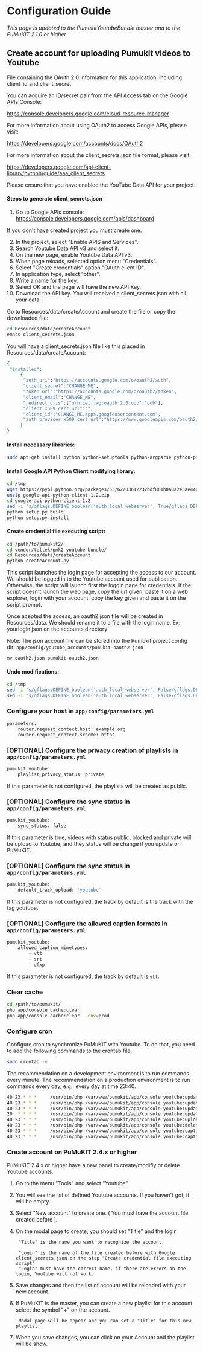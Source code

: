 Configuration Guide
===================

*This page is updated to the PumukitYoutubeBundle master and to the PuMuKIT 2.1.0 or higher*

## Create account for uploading Pumukit videos to Youtube

File containing the OAuth 2.0 information for this application, including client_id and client_secret.
 
You can acquire an ID/secret pair from the API Access tab on the Google APIs Console:

https://console.developers.google.com/cloud-resource-manager

For more information about using OAuth2 to access Google APIs, please visit:

https://developers.google.com/accounts/docs/OAuth2

For more information about the client_secrets.json file format, please visit:

https://developers.google.com/api-client-library/python/guide/aaa_client_secrets

Please ensure that you have enabled the YouTube Data API for your project.


#### Steps to generate client_secrets.json

1. Go to Google APIs console: https://console.developers.google.com/apis/dashboard

If you don't have created project you must create one.

2. In the project, select "Enable APIS and Services".
3. Search Youtube Data API v3 and select it.
4. On the new page, enable Youtube Data API v3.
5. When page reloads, selected option menu "Credentials".
6. Select "Create credentials" option "OAuth client ID".
7. In application type, select "other".
8. Write a name for the key.
9. Select OK and the page will have the new API Key.
10. Download the API key. You will received a client_secrets.json with all your data.

Go to Resources/data/createAccount and create the file or copy the downloaded file:

```bash
cd Resources/data/createAccount
emacs client_secrets.json
```

You will have a client_secrets.json file like this placed in Resources/data/createAccount:

```bash
{
 "installed":
     {
      "auth_uri":"https://accounts.google.com/o/oauth2/auth",
      "client_secret":"CHANGE_ME",
      "token_uri":"https://accounts.google.com/o/oauth2/token",
      "client_email":"CHANGE_ME",
      "redirect_uris":["urn:ietf:wg:oauth:2.0:oob","oob"],
      "client_x509_cert_url":"",
      "client_id":"CHANGE_ME.apps.googleusercontent.com",
      "auth_provider_x509_cert_url":"https://www.googleapis.com/oauth2/v1/certs"
     }
}
```

#### Install necessary libraries:

```bash
sudo apt-get install python python-setuptools python-argparse python-pip python-gflags
```

#### Install Google API Python Client modifying library:

```bash
cd /tmp
wget https://pypi.python.org/packages/53/62/03612232bdf861b0a0a2e3ae44b3c555e8c8a50eb2d9e472bb29664c0772/google-api-python-client-1.2.zip#md5=451f35e22d107894826af4f8d3cab581
unzip google-api-python-client-1.2.zip
cd google-api-python-client-1.2
sed -i "s/gflags.DEFINE_boolean('auth_local_webserver', True/gflags.DEFINE_boolean('auth_local_webserver', False/g" oauth2client/old_run.py
python setup.py build
python setup.py install
```

#### Create credential file executing script:

```bash
cd /path/to/pumukit2/
cd vendor/teltek/pmk2-youtube-bundle/
cd Resources/data/createAccount
python createAccount.py
```

This script launches the login page for accepting the access to our account. We should be logged in to the Youtube account used for publication. Otherwise, the script will launch first the loggin page for credentials. If the script doesn't launch the web page, copy the url given, paste it on a web explorer, login with your account, copy the key given and paste it on the script prompt.

Once acepted the access, an oauth2.json file will be created in Resources/data. We should rename it to a file with the login name. Ex: yourlogin.json on the accounts directory

Note: The json account file can be stored into the Pumukit project config dir: `app/config/youtube_accounts/pumukit-oauth2.json`

```
mv oauth2.json pumukit-oauth2.json
```

#### Undo modifications:

```bash
cd /tmp
sed -i "s/gflags.DEFINE_boolean('auth_local_webserver', False/gflags.DEFINE_boolean('auth_local_webserver', True/g" build/oauth2client/old_run.py
sed -i "s/gflags.DEFINE_boolean('auth_local_webserver', False/gflags.DEFINE_boolean('auth_local_webserver', True/g" oauth2client/old_run.py
```

### Configure your host in `app/config/parameters.yml`

```bash
parameters:
    router.request_context.host: example.org
    router.request_context.scheme: https
```

### [OPTIONAL] Configure the privacy creation of playlists in `app/config/parameters.yml`

```bash
pumukit_youtube:
    playlist_privacy_status: private
```

If this parameter is not configured, the playlists will be created as public.


### [OPTIONAL] Configure the sync status in `app/config/parameters.yml`

```bash
pumukit_youtube:
    sync_status: false
```

If this parameter is true, videos with status public, blocked and private will be upload to Youtube, and they status will be change if you update on PuMuKIT.

### [OPTIONAL] Configure the sync status in `app/config/parameters.yml`

```bash
pumukit_youtube:
    default_track_upload: 'youtube'
```

If this parameter is not configured, the track by default is the track with the tag youtube. 

### [OPTIONAL] Configure the allowed caption formats in `app/config/parameters.yml`

```bash
pumukit_youtube:
    allowed_caption_mimetypes:
        - vtt
        - srt
        - dfxp
```

If this parameter is not configured, the track by default is `vtt`.


### Clear cache

```bash
cd /path/to/pumukit/
php app/console cache:clear
php app/console cache:clear --env=prod
```

### Configure cron

Configure cron to synchronize PuMuKIT with Youtube. To do that, you need to add the following commands to the crontab file.

```bash
sudo crontab -e
```

The recommendation on a development environment is to run commands every minute.
The recommendation on a production environment is to run commands every day, e.g.: every day at time 23:40.

```bash
40 23 * * *     /usr/bin/php /var/www/pumukit/app/console youtube:update:metadata --env=prod
40 23 * * *     /usr/bin/php /var/www/pumukit/app/console youtube:update:playlist --env=prod
40 23 * * *     /usr/bin/php /var/www/pumukit/app/console youtube:update:status --env=prod
20  * * * *     /usr/bin/php /var/www/pumukit/app/console youtube:update:pendingstatus --env=prod
40 23 * * *     /usr/bin/php /var/www/pumukit/app/console youtube:upload --env=prod
40 23 * * *     /usr/bin/php /var/www/pumukit/app/console youtube:delete --env=prod
40 23 * * *     /usr/bin/php /var/www/pumukit/app/console youtube:caption:upload --env=prod
40 23 * * *     /usr/bin/php /var/www/pumukit/app/console youtube:caption:delete --env=prod
```

### Create account on PuMuKIT 2.4.x or higher

PuMuKIT 2.4.x or higher have a new panel to create/modifiy or delete Youtube accounts.

1. Go to the menu "Tools" and select "Youtube".

2. You will see the list of defined Youtube accounts. If you haven't got, it will be empty.

3. Select "New account" to create one. ( You must have the account file created before ).

4. On the modal page to create, you should set "Title" and the login

        "Title" is the name you want to recognize the account.
    
        "Login" is the name of the file created before with Google client_secrets.json on the step "Create credential file executing script"
        "Login" must have the correct name, if there are errors on the login, Youtube will not work.
        
5. Save changes and then the list of account will be reloaded with your new account.

6. If PuMuKIT is the master, you can create a new playlist for this account select the symbol "+" on the account.

        Modal page will be appear and you can set a "Title" for this new playlist.
        
7. When you save changes, you can click on your Account and the playlist will be show.

